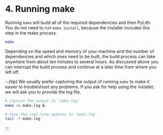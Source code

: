 # 4. Running make

Running `make` will build all of the required dependencies and then PyLith.
You do not need to run `make install`, because the installer includes this step in the make process.

```bash
make
```

Depending on the speed and memory of your machine and the number of dependencies and which ones need to be built, the build process can take anywhere from about ten minutes to several hours.
As discussed above you can interrupt the build process and continue at a later time from where you left off.

:::{tip}
We usually prefer capturing the output of running `make` to make it easier to troubleshoot any problems.
If you ask for help using the installer, we will ask you to provide the log file.

```bash
# Capture the output to `make.log`
make >& make.log &

# Show the real-time updates to `make.log`
tail -f make.log
```
:::

